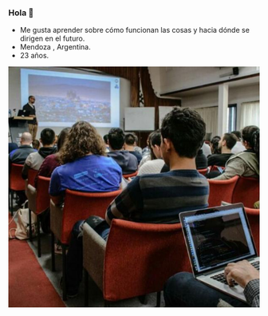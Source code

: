 ### Hola 👋
- Me gusta aprender sobre cómo funcionan las cosas y hacia dónde se dirigen en el futuro.
- Mendoza , Argentina.
- 23 años.

![Imagen de cuando participe en una conferencia Mercado Libre](https://github.com/cabustillo13/cabustillo13/blob/master/fondo.jpg)
